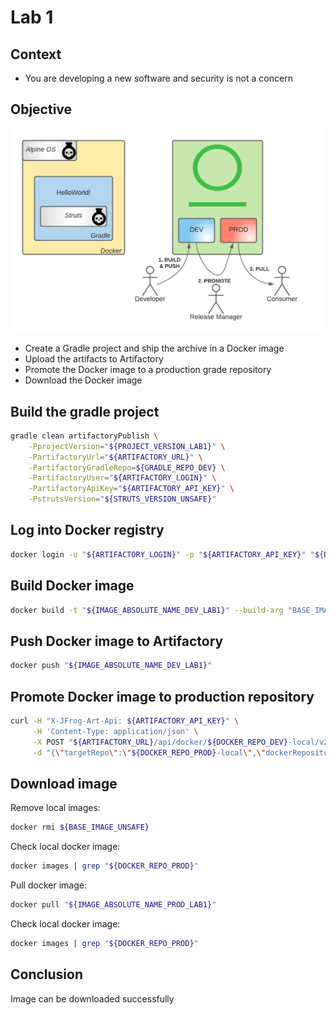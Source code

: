 # Lab 1

## Context

- You are developing a new software and security is not a concern

## Objective

![](images/lab1.png)

- Create a Gradle project and ship the archive in a Docker image
- Upload the artifacts to Artifactory
- Promote the Docker image to a production grade repository
- Download the Docker image

## Build the gradle project

```bash
gradle clean artifactoryPublish \
    -PprojectVersion="${PROJECT_VERSION_LAB1}" \
    -PartifactoryUrl="${ARTIFACTORY_URL}" \
    -PartifactoryGradleRepo=${GRADLE_REPO_DEV} \
    -PartifactoryUser="${ARTIFACTORY_LOGIN}" \
    -PartifactoryApiKey="${ARTIFACTORY_API_KEY}" \
    -PstrutsVersion="${STRUTS_VERSION_UNSAFE}"
```

## Log into Docker registry

```bash
docker login -u "${ARTIFACTORY_LOGIN}" -p "${ARTIFACTORY_API_KEY}" "${DOCKER_REGISTRY_DEV}"
```

## Build Docker image

```bash
docker build -t "${IMAGE_ABSOLUTE_NAME_DEV_LAB1}" --build-arg "BASE_IMAGE=${BASE_IMAGE_UNSAFE}" .
```

## Push Docker image to Artifactory

```bash
docker push "${IMAGE_ABSOLUTE_NAME_DEV_LAB1}"
```

## Promote Docker image to production repository

```bash
curl -H "X-JFrog-Art-Api: ${ARTIFACTORY_API_KEY}" \
     -H 'Content-Type: application/json' \
     -X POST "${ARTIFACTORY_URL}/api/docker/${DOCKER_REPO_DEV}-local/v2/promote" \
     -d "{\"targetRepo\":\"${DOCKER_REPO_PROD}-local\",\"dockerRepository\":\"${IMAGE_NAME}\"}"
```

## Download image

Remove local images:
```bash
docker rmi ${BASE_IMAGE_UNSAFE}
```

Check local docker image:
```bash
docker images | grep "${DOCKER_REPO_PROD}"
```

Pull docker image:
```bash
docker pull "${IMAGE_ABSOLUTE_NAME_PROD_LAB1}"
```

Check local docker image:
```bash
docker images | grep "${DOCKER_REPO_PROD}"
```

## Conclusion

Image can be downloaded successfully